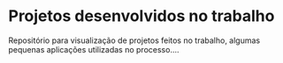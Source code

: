 # Projetos desenvolvidos no trabalho

Repositório para visualização de projetos feitos no trabalho, algumas pequenas aplicações utilizadas no processo....

